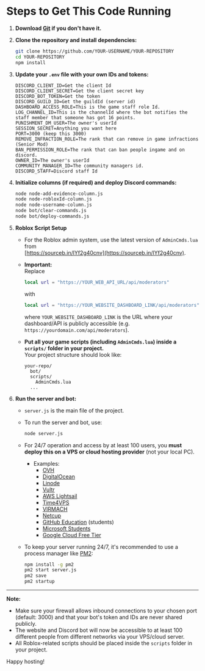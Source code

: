 # Steps to Get This Code Running

1. **Download [Git](https://git-scm.com/) if you don't have it.**

2. **Clone the repository and install dependencies:**
    ```bash
    git clone https://github.com/YOUR-USERNAME/YOUR-REPOSITORY
    cd YOUR-REPOSITORY
    npm install
    ```

3. **Update your `.env` file with your own IDs and tokens:**
    ```
    DISCORD_CLIENT_ID=Get the client Id
    DISCORD_CLIENT_SECRET=Get the client secret key
    DISCORD_BOT_TOKEN=Get the token
    DISCORD_GUILD_ID=Get the guildId (server id)
    DASHBOARD_ACCESS_ROLE=This is the game staff role Id.
    LOG_CHANNEL_ID=This is the channelId where the bot notifies the staff member that someone has got 16 points.
    PUNISHMENT_DM_USER=The owner's userId
    SESSION_SECRET=Anything you want here
    PORT=3000 (keep this 3000)
    REMOVE_INFRACTION_ROLE=The rank that can remove in game infractions (Senior Mod)
    BAN_PERMISSION_ROLE=The rank that can ban people ingame and on discord.
    OWNER_ID=The owner's userId
    COMMUNITY_MANAGER_ID=The community managers id.
    DISCORD_STAFF=Discord staff Id
    ```

4. **Initialize columns (if required) and deploy Discord commands:**
    ```bash
    node node-add-evidence-column.js
    node node-robloxId-column.js
    node node-username-column.js
    node bot/clear-commands.js
    node bot/deploy-commands.js
    ```

5. **Roblox Script Setup**

    - For the Roblox admin system, use the latest version of `AdminCmds.lua` from  
      [https://sourceb.in/lYf2g40cnv](https://sourceb.in/lYf2g40cnv).
    - **Important:**  
      Replace  
      ```lua
      local url = "https://YOUR_WEB_API_URL/api/moderators"
      ```
      with  
      ```lua
      local url = "https://YOUR_WEBSITE_DASHBOARD_LINK/api/moderators"
      ```
      where `YOUR_WEBSITE_DASHBOARD_LINK` is the URL where your dashboard/API is publicly accessible (e.g. `https://yourdomain.com/api/moderators`).

    - **Put all your game scripts (including `AdminCmds.lua`) inside a `scripts/` folder in your project.**  
      Your project structure should look like:
      ```
      your-repo/
        bot/
        scripts/
          AdminCmds.lua
        ...
      ```

6. **Run the server and bot:**

    - `server.js` is the main file of the project.
    - To run the server and bot, use:
        ```bash
        node server.js
        ```
    - For 24/7 operation and access by at least 100 users, you **must deploy this on a VPS or cloud hosting provider** (not your local PC).
        - Examples:
            - [OVH](https://www.ovh.com/)
            - [DigitalOcean](https://digitalocean.com/)
            - [Linode](https://linode.com/)
            - [Vultr](https://www.vultr.com/)
            - [AWS Lightsail](https://aws.amazon.com/lightsail/)
            - [Time4VPS](https://www.time4vps.com/)
            - [VIRMACH](https://virmach.com/)
            - [Netcup](https://www.netcup.eu/)
            - [GitHub Education](https://education.github.com/pack) (students)
            - [Microsoft Students](https://azure.microsoft.com/en-us/free/students/)
            - [Google Cloud Free Tier](https://cloud.google.com/free)

    - To keep your server running 24/7, it's recommended to use a process manager like [PM2](https://pm2.keymetrics.io/):
        ```bash
        npm install -g pm2
        pm2 start server.js
        pm2 save
        pm2 startup
        ```

---

**Note:**  
- Make sure your firewall allows inbound connections to your chosen port (default: 3000) and that your bot's token and IDs are never shared publicly.
- The website and Discord bot will now be accessible to at least 100 different people from different networks via your VPS/cloud server.
- All Roblox-related scripts should be placed inside the `scripts` folder in your project.

Happy hosting!